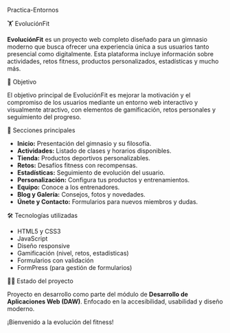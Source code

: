 Practica-Entornos

 🏋️ EvoluciónFit

**EvoluciónFit** es un proyecto web completo diseñado para un gimnasio moderno que busca ofrecer una experiencia única a sus usuarios tanto presencial como digitalmente. Esta plataforma incluye información sobre actividades, retos fitness, productos personalizados, estadísticas y mucho más.

 🎯 Objetivo

El objetivo principal de EvoluciónFit es mejorar la motivación y el compromiso de los usuarios mediante un entorno web interactivo y visualmente atractivo, con elementos de gamificación, retos personales y seguimiento del progreso.

 📁 Secciones principales

- **Inicio:** Presentación del gimnasio y su filosofía.
- **Actividades:** Listado de clases y horarios disponibles.
- **Tienda:** Productos deportivos personalizables.
- **Retos:** Desafíos fitness con recompensas.
- **Estadísticas:** Seguimiento de evolución del usuario.
- **Personalización:** Configura tus productos y entrenamientos.
- **Equipo:** Conoce a los entrenadores.
- **Blog y Galería:** Consejos, fotos y novedades.
- **Únete y Contacto:** Formularios para nuevos miembros y dudas.

🛠️ Tecnologías utilizadas

- HTML5 y CSS3
- JavaScript
- Diseño responsive
- Gamificación (nivel, retos, estadísticas)
- Formularios con validación
- FormPress (para gestión de formularios)

👨‍💻 Estado del proyecto

Proyecto en desarrollo como parte del módulo de **Desarrollo de Aplicaciones Web (DAW)**. Enfocado en la accesibilidad, usabilidad y diseño moderno.



¡Bienvenido a la evolución del fitness!
